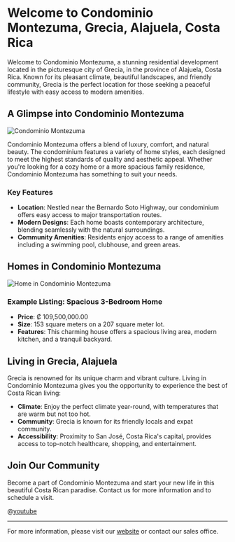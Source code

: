 # Welcome to Condominio Montezuma, Grecia, Alajuela, Costa Rica

Welcome to Condominio Montezuma, a stunning residential development located in the picturesque city of Grecia, in the province of Alajuela, Costa Rica. Known for its pleasant climate, beautiful landscapes, and friendly community, Grecia is the perfect location for those seeking a peaceful lifestyle with easy access to modern amenities.

## A Glimpse into Condominio Montezuma

![Condominio Montezuma](https://fusioninmobiliariacr.com/wp-content/uploads/2023/05/banner_condominio_montezuma.jpg)

Condominio Montezuma offers a blend of luxury, comfort, and natural beauty. The condominium features a variety of home styles, each designed to meet the highest standards of quality and aesthetic appeal. Whether you're looking for a cozy home or a more spacious family residence, Condominio Montezuma has something to suit your needs.

### Key Features

- **Location**: Nestled near the Bernardo Soto Highway, our condominium offers easy access to major transportation routes.
- **Modern Designs**: Each home boasts contemporary architecture, blending seamlessly with the natural surroundings.
- **Community Amenities**: Residents enjoy access to a range of amenities including a swimming pool, clubhouse, and green areas.

## Homes in Condominio Montezuma

![Home in Condominio Montezuma](https://fusioninmobiliariacr.com/wp-content/uploads/2019/11/banner_montezuma2.jpg)

### Example Listing: Spacious 3-Bedroom Home
- **Price**: ₡ 109,500,000.00
- **Size**: 153 square meters on a 207 square meter lot.
- **Features**: This charming house offers a spacious living area, modern kitchen, and a tranquil backyard.

## Living in Grecia, Alajuela

Grecia is renowned for its unique charm and vibrant culture. Living in Condominio Montezuma gives you the opportunity to experience the best of Costa Rican living:

- **Climate**: Enjoy the perfect climate year-round, with temperatures that are warm but not too hot.
- **Community**: Grecia is known for its friendly locals and expat community.
- **Accessibility**: Proximity to San José, Costa Rica's capital, provides access to top-notch healthcare, shopping, and entertainment.

## Join Our Community

Become a part of Condominio Montezuma and start your new life in this beautiful Costa Rican paradise. Contact us for more information and to schedule a visit.

@[youtube](http://www.youtube.com/embed/JlGaE02D_3U)

---

For more information, please visit our [website](https://condominio-montezuma.casa.club) or contact our sales office.
